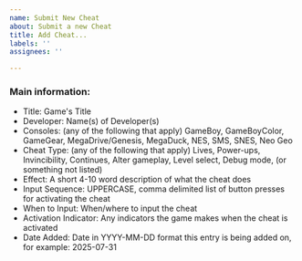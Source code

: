 ```yaml
---
name: Submit New Cheat
about: Submit a new Cheat
title: Add Cheat...
labels: ''
assignees: ''

---
```


### Main information:
- Title: Game's Title
- Developer: Name(s) of Developer(s)
- Consoles: (any of the following that apply) GameBoy, GameBoyColor, GameGear, MegaDrive/Genesis, MegaDuck, NES, SMS, SNES, Neo Geo
- Cheat Type: (any of the following that apply) Lives, Power-ups, Invincibility, Continues, Alter gameplay, Level select, Debug mode, (or something not listed)
- Effect: A short 4-10 word description of what the cheat does
- Input Sequence: UPPERCASE, comma delimited list of button presses for activating the cheat
- When to Input: When/where to input the cheat
- Activation Indicator: Any indicators the game makes when the cheat is activated
- Date Added: Date in YYYY-MM-DD format this entry is being added on, for example: 2025-07-31
